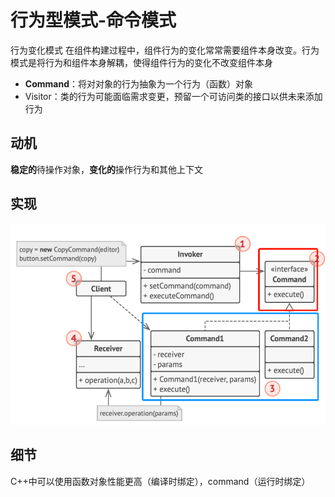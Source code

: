 # 行为型模式-命令模式
行为变化模式
在组件构建过程中，组件行为的变化常常需要组件本身改变。行为模式是将行为和组件本身解耦，使得组件行为的变化不改变组件本身
- **Command**：将对对象的行为抽象为一个行为（函数）对象
- Visitor：类的行为可能面临需求变更，预留一个可访问类的接口以供未来添加行为
## 动机
**稳定的**待操作对象，**变化的**操作行为和其他上下文
## 实现
![UML](pics/32_Command_UML.png)
## 细节
C++中可以使用函数对象性能更高（编译时绑定），command（运行时绑定）